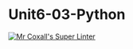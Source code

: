 # Unit6-03-Python
[![Mr Coxall's Super Linter](https://github.com/ICS3U-Programming-TamerZ/Unit6-03-Python/workflows/Mr%20Coxall's%20Super%20Linter/badge.svg)](https://github.com/ICS3U-Programming-TamerZ/Unit6-03-Python/actions/)
